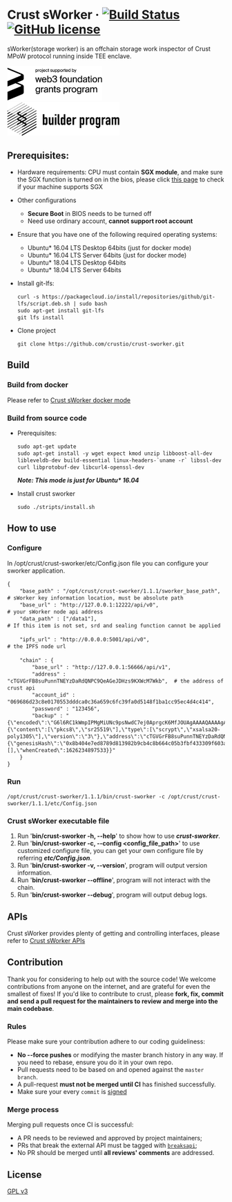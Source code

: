 # Crust sWorker &middot; [![Build Status](https://img.shields.io/endpoint.svg?url=https%3A%2F%2Factions-badge.atrox.dev%2Fcrustio%2Fcrust%2Fbadge&style=flat)](https://github.com/crustio/crust-sworker/actions?query=workflow%3ACI) [![GitHub license](https://img.shields.io/github/license/crustio/crust-sworker)](LICENSE)
sWorker(storage worker) is an offchain storage work inspector of Crust MPoW protocol running inside TEE enclave.

<a href='https://web3.foundation/'><img width='220' alt='Funded by web3 foundation' src='docs/img/web3f_grants_badge.png'></a>&nbsp;&nbsp;&nbsp;&nbsp;&nbsp;&nbsp;&nbsp;&nbsp;&nbsp;&nbsp;&nbsp;&nbsp;&nbsp;&nbsp;&nbsp;&nbsp;&nbsp;&nbsp;&nbsp;&nbsp;&nbsp;&nbsp;&nbsp;&nbsp;&nbsp;&nbsp;&nbsp;&nbsp;&nbsp;&nbsp;&nbsp;&nbsp;&nbsp;&nbsp;&nbsp;&nbsp;&nbsp;&nbsp;&nbsp;&nbsp;&nbsp;<a href='https://builders.parity.io/'><img width='260' src='docs/img/sbp_grants_badge.png'></a>

## Prerequisites:
- Hardware requirements: 
  CPU must contain **SGX module**, and make sure the SGX function is turned on in the bios, please click [this page](https://github.com/crustio/crust/wiki/Check-TEE-supportive) to check if your machine supports SGX
  
- Other configurations
  - **Secure Boot** in BIOS needs to be turned off
  - Need use ordinary account, **cannot support root account**

- Ensure that you have one of the following required operating systems:
  * Ubuntu\* 16.04 LTS Desktop 64bits (just for docker mode)
  * Ubuntu\* 16.04 LTS Server 64bits (just for docker mode)
  * Ubuntu\* 18.04 LTS Desktop 64bits 
  * Ubuntu\* 18.04 LTS Server 64bits 

- Install git-lfs:
  ```
  curl -s https://packagecloud.io/install/repositories/github/git-lfs/script.deb.sh | sudo bash
  sudo apt-get install git-lfs
  git lfs install
  ```

- Clone project
  ```
  git clone https://github.com/crustio/crust-sworker.git
  ```

## Build

### Build from docker
Please refer to [Crust sWorker docker mode](docs/Docker.md)

### Build from source code
- Prerequisites:
  ```
  sudo apt-get update
  sudo apt-get install -y wget expect kmod unzip libboost-all-dev libleveldb-dev build-essential linux-headers-`uname -r` libssl-dev curl libprotobuf-dev libcurl4-openssl-dev
  ```
  ***Note: This mode is just for Ubuntu\* 16.04***

- Install crust sworker
  ```
  sudo ./stripts/install.sh
  ```

## How to use

### Configure
In /opt/crust/crust-sworker/etc/Config.json file you can configure your sworker application.
```
{
    "base_path" : "/opt/crust/crust-sworker/1.1.1/sworker_base_path",    # sWorker key information location, must be absolute path
    "base_url" : "http://127.0.0.1:12222/api/v0",                        # your sWorker node api address
    "data_path" : ["/data1"],                                            # If this item is not set, srd and sealing function cannot be applied
    
    "ipfs_url" : "http://0.0.0.0:5001/api/v0",                           # the IPFS node url

    "chain" : {
        "base_url" : "http://127.0.0.1:56666/api/v1",
        "address" : "cTGVGrFB8suPunnTNEYzDaRdQNPC9QeAGeJDHzs9KXWcM7Wkb",  # the address of crust api
        "account_id" : "069686d23c8e0170553dddca0c36a659c6fc39fa0d5148f1ba1cc95ec4d4c414",
        "password" : "123456",
        "backup" : "{\"encoded\":\"G6l6RC1kWmpIPMgMiUNc9psNwdC7ej0AprgcK6MfJOUAgAAAAQAAAAgAAAD+yayzRW06k1rj4mdPq1KciRiXCItbJucJWanamLURB1PfIcOuxol6zZX6jaKjFFCPAjD6eriU1ZioVaji5KW5VLNRo4V6r03kFYp68tAX7EOl1X5O/sMyu/9+2n6/qMuilIF5knw6mgJC5ajCGmEbPIMVnOXytc//dgHN0z2sVhTtnKZxHYvKCk/143UFo0tv8dFh3oTXbZKR908A\",\"encoding\":{\"content\":[\"pkcs8\",\"sr25519\"],\"type\":[\"scrypt\",\"xsalsa20-poly1305\"],\"version\":\"3\"},\"address\":\"cTGVGrFB8suPunnTNEYzDaRdQNPC9QeAGeJDHzs9KXWcM7Wkb\",\"meta\":{\"genesisHash\":\"0x8b404e7ed8789d813982b9cb4c8b664c05b3fbf433309f603af014ec9ce56a8c\",\"isHardware\":false,\"name\":\"yo\",\"tags\":[],\"whenCreated\":1626234897533}}"
    }
}
```

### Run
```
/opt/crust/crust-sworker/1.1.1/bin/crust-sworker -c /opt/crust/crust-sworker/1.1.1/etc/Config.json
```

### Crust sWorker executable file
1. Run '**bin/crust-sworker -h, --help**' to show how to use ***crust-sworker***.
1. Run '**bin/crust-sworker -c, --config \<config_file_path\>**' to use customized configure file, you can get your own configure file by referring ***etc/Config.json***.
1. Run '**bin/crust-sworker -v, --version**', program will output version information. 
1. Run '**bin/crust-sworker --offline**', program will not interact with the chain.
1. Run '**bin/crust-sworker --debug**', program will output debug logs. 

## APIs
Crust sWorker provides plenty of getting and controlling interfaces, please refer to [Crust sWorker APIs](docs/API.md)

## Contribution
Thank you for considering to help out with the source code! We welcome contributions from anyone on the internet, and are grateful for even the smallest of fixes!
If you'd like to contribute to crust, please **fork, fix, commit and send a pull request for the maintainers to review and merge into the main codebase**.

### Rules
Please make sure your contribution adhere to our coding guideliness:
- **No --force pushes** or modifying the master branch history in any way. If you need to rebase, ensure you do it in your own repo.
- Pull requests need to be based on and opened against the `master branch`.
- A pull-request **must not be merged until CI** has finished successfully.
- Make sure your every `commit` is [signed](https://help.github.com/en/github/authenticating-to-github/about-commit-signature-verification)

### Merge process
Merging pull requests once CI is successful:
- A PR needs to be reviewed and approved by project maintainers;
- PRs that break the external API must be tagged with [`breaksapi`](https://github.com/crustio/crust-sworker/labels/breakapi);
- No PR should be merged until **all reviews' comments** are addressed.

## License
[GPL v3](LICENSE)
